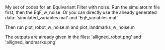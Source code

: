 My set of codes for an Equivariant Filter with noise. 
Run the simulator.m file first, then the EqF_w_noise.
Or you can directly use the already generated data: 'simulated_variables.mat' and 'EqF_variables.mat'

Then run plot_robot_w_noise.m and plot_landmarks_w_noise.m

The outputs are already given in the files: 'alligned_robot.png' and 'alligned_landmarks.png'
